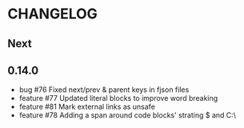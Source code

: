 # CHANGELOG

## Next

## 0.14.0

* bug #76 Fixed next/prev & parent keys in fjson files
* feature #77 Updated literal blocks to improve word breaking
* feature #81 Mark external links as unsafe
* feature #78 Adding a span around code blocks' strating $ and C:\
